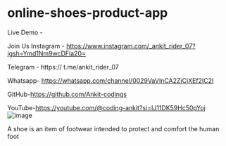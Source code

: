 # online-shoes-product-app
Live Demo -  

Join Us Instagram - https://www.instagram.com/_ankit_rider_07?igsh=Ymd1Nm9wcDFia20=

Telegram - https:// t.me/ankit_rider_07

Whatsapp- https://whatsapp.com/channel/0029VaVInCA2ZjCjXEf2IC2I

GitHub-https://github.com/Ankit-codings

YouTube-https://youtube.com/@coding-ankit?si=IJ11DK59Hc50pYoj
![image](https://github.com/Ankit-codings/online-shoes-product-app/assets/164986214/744fd0ad-d064-42f6-bba2-31668c4a94fe)

A shoe is an item of footwear intended to protect and comfort the human foot
